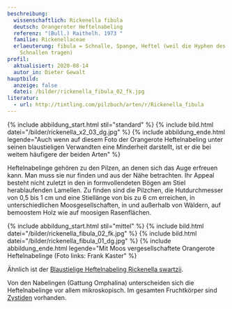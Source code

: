```yaml
---
beschreibung:
  wissenschaftlich: Rickenella fibula
  deutsch: Orangeroter Heftelnabeling
  referenz: "(Bull.) Raithelh. 1973 "
  familie: Rickenellaceae
  erlaeuterung: fibula = Schnalle, Spange, Heftel (weil die Hyphen des Pilzes
    Schnallen tragen)
profil:
  aktualisiert: 2020-08-14
  autor_in: Dieter Gewalt
hauptbild:
  anzeige: false
  datei: /bilder/rickenella_fibula_02_fk.jpg
literatur:
  - url: http://tintling.com/pilzbuch/arten/r/Rickenella_fibula
---
```

{% include abbildung_start.html stil="standard" %}
{% include bild.html datei="/bilder/rickenella_x2_03_dg.jpg" %}
{% include abbildung_ende.html legende="Auch wenn auf diesem Foto der Orangerote Heftelnabeling unter seinen blaustieligen Verwandten eine Minderheit darstellt, ist er die bei weitem häufigere der beiden Arten" %}

Heftelnabelinge gehören zu den Pilzen, an denen sich das Auge erfreuen kann. Man muss sie nur finden und aus der Nähe betrachten. Ihr Appeal besteht nicht zuletzt in den in formvollendeten Bögen am Stiel herablaufenden Lamellen. Zu finden sind die Pilzchen, die Hutdurchmesser von 0,5 bis 1 cm und eine Stiellänge von bis zu 6 cm erreichen, in unterschiedlichen Moosgesellschaften, in und außerhalb von Wäldern, auf bemoostem Holz wie auf moosigen Rasenflächen.

{% include abbildung_start.html stil="mittel" %}
{% include bild.html datei="/bilder/rickenella_fibula_02_fk.jpg" %}
{% include bild.html datei="/bilder/rickenella_fibula_01_dg.jpg" %}
{% include abbildung_ende.html legende="Mit Moos vergesellschaftete Orangerote Heftelnabelinge (Foto links: Frank Kaster" %}

Ähnlich ist der [Blaustielige Heftelnabeling Rickenella swartzii](/pilze/rickenella-swartzii-blaustieliger-heftelnabeling).

Von den Nabelingen (Gattung Omphalina) unterscheiden sich die Heftelnabelinge vor allem mikroskopisch. Im gesamten Fruchtkörper sind [Zystiden](Zystiden "Glossar") vorhanden.